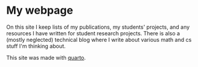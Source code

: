 # My webpage

On this site I keep lists of my publications, 
my students' projects, and any resources I have written for student research projects.
There is also a (mostly neglected) technical blog where I write about various math and cs stuff I'm thinking about.

This site was made with [quarto](https://quarto.org/).
